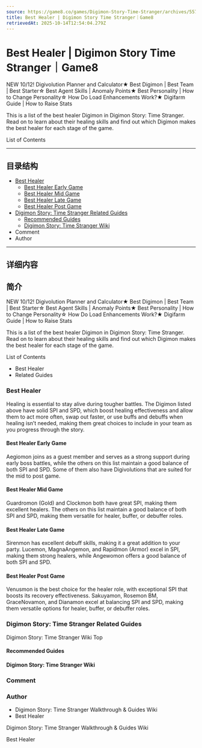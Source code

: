 ```yaml
---
source: https://game8.co/games/Digimon-Story-Time-Stranger/archives/557086
title: Best Healer | Digimon Story Time Stranger｜Game8
retrievedAt: 2025-10-14T12:54:04.279Z
---
```


# Best Healer | Digimon Story Time Stranger｜Game8

NEW 10/12! Digivolution Planner and Calculator★ Best Digimon | Best Team | Best Starter☆ Best Agent Skills | Anomaly Points★ Best Personality | How to Change Personality☆ How Do Load Enhancements Work?★ Digifarm Guide | How to Raise Stats

This is a list of the best healer Digimon in Digimon Story: Time Stranger. Read on to learn about their healing skills and find out which Digimon makes the best healer for each stage of the game.

List of Contents

---

## 目录结构

  - [Best Healer](#hl_1)
    - [Best Healer Early Game](#hm_100)
    - [Best Healer Mid Game](#hm_101)
    - [Best Healer Late Game](#hm_102)
    - [Best Healer Post Game](#hm_103)
  - [Digimon Story: Time Stranger Related Guides](#hl_2)
    - [Recommended Guides](#hm_1)
    - [Digimon Story: Time Stranger Wiki](#hm_2)
  - Comment
  - Author

---

## 详细内容

## 简介

NEW 10/12! Digivolution Planner and Calculator★ Best Digimon | Best Team | Best Starter☆ Best Agent Skills | Anomaly Points★ Best Personality | How to Change Personality☆ How Do Load Enhancements Work?★ Digifarm Guide | How to Raise Stats

This is a list of the best healer Digimon in Digimon Story: Time Stranger. Read on to learn about their healing skills and find out which Digimon makes the best healer for each stage of the game.

List of Contents

- Best Healer
- Related Guides

### Best Healer

Healing is essential to stay alive during tougher battles. The Digimon listed above have solid SPI and SPD, which boost healing effectiveness and allow them to act more often, swap out faster, or use buffs and debuffs when healing isn’t needed, making them great choices to include in your team as you progress through the story.

#### Best Healer Early Game

Aegiomon joins as a guest member and serves as a strong support during early boss battles, while the others on this list maintain a good balance of both SPI and SPD. Some of them also have Digivolutions that are suited for the mid to post game.

#### Best Healer Mid Game

Guardromon (Gold) and Clockmon both have great SPI, making them excellent healers. The others on this list maintain a good balance of both SPI and SPD, making them versatile for healer, buffer, or debuffer roles.

#### Best Healer Late Game

Sirenmon has excellent debuff skills, making it a great addition to your party. Lucemon, MagnaAngemon, and Rapidmon (Armor) excel in SPI, making them strong healers, while Angewomon offers a good balance of both SPI and SPD.

#### Best Healer Post Game

Venusmon is the best choice for the healer role, with exceptional SPI that boosts its recovery effectiveness. Sakuyamon, Rosemon BM, GraceNovamon, and Dianamon excel at balancing SPI and SPD, making them versatile options for healer, buffer, or debuffer roles.

### Digimon Story: Time Stranger Related Guides

Digimon Story: Time Stranger Wiki Top

#### Recommended Guides



#### Digimon Story: Time Stranger Wiki



### Comment



### Author

- Digimon Story: Time Stranger Walkthrough & Guides Wiki
- Best Healer

Digimon Story: Time Stranger Walkthrough & Guides Wiki

Best Healer
